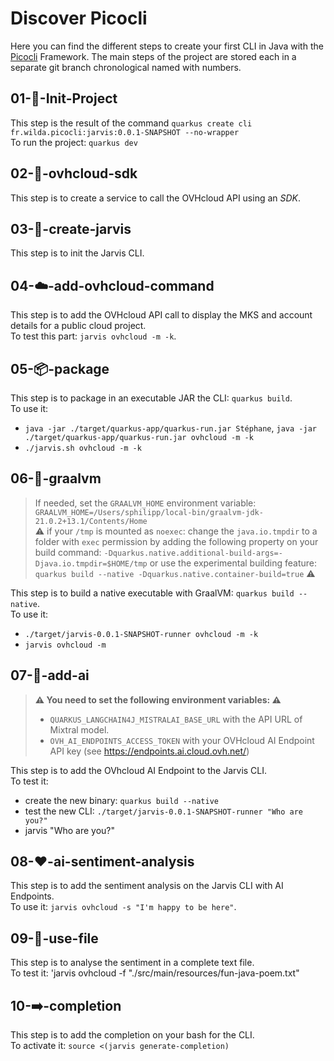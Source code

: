 # Discover Picocli

Here you can find the different steps to create your first CLI in Java with the [Picocli](https://picocli.info/) Framework.
The main steps of the project are stored each in a separate git branch chronological named with numbers.

## 01-🎉-Init-Project
 
This step is the result of the command `quarkus create cli fr.wilda.picocli:jarvis:0.0.1-SNAPSHOT --no-wrapper`  
To run the project: `quarkus dev` 

## 02-🔗-ovhcloud-sdk

This step is to create a service to call the OVHcloud API using an _SDK_.

## 03-🤖-create-jarvis

This step is to init the Jarvis CLI.

## 04-☁️-add-ovhcloud-command

This step is to add the OVHcloud API call to display the MKS and account details for a public cloud project.  
To test this part: `jarvis ovhcloud -m -k`.

## 05-📦-package

This step is to package in an executable JAR the CLI: `quarkus build`.  
To use it:
  - `java -jar ./target/quarkus-app/quarkus-run.jar Stéphane`, `java -jar ./target/quarkus-app/quarkus-run.jar ovhcloud -m -k`
  - `./jarvis.sh ovhcloud -m -k`

## 06-🚀-graalvm

> If needed, set the `GRAALVM_HOME` environment variable: `GRAALVM_HOME=/Users/sphilipp/local-bin/graalvm-jdk-21.0.2+13.1/Contents/Home`  
> ⚠️ if your `/tmp` is mounted as `noexec`: change the `java.io.tmpdir` to a folder with `exec` permission by adding the following property on your build command: `-Dquarkus.native.additional-build-args=-Djava.io.tmpdir=$HOME/tmp` or use the experimental building feature: `quarkus build --native -Dquarkus.native.container-build=true` ⚠️

This step is to build a native executable with GraalVM: `quarkus build --native`.  
To use it: 
  - `./target/jarvis-0.0.1-SNAPSHOT-runner ovhcloud -m -k`
  - `jarvis ovhcloud -m`

## 07-🤖-add-ai

>**⚠️ You need to set the following environment variables: ⚠️**
>  - `QUARKUS_LANGCHAIN4J_MISTRALAI_BASE_URL` with the API URL of Mixtral model. 
>  - `OVH_AI_ENDPOINTS_ACCESS_TOKEN` with your OVHcloud AI Endpoint API key (see https://endpoints.ai.cloud.ovh.net/)

This step is to add the OVhcloud AI Endpoint to the Jarvis CLI.  
To test it:
 - create the new binary: `quarkus build --native`
 - test the new CLI: `./target/jarvis-0.0.1-SNAPSHOT-runner "Who are you?"`
 - jarvis "Who are you?"

## 08-❤️-ai-sentiment-analysis

This step is to add the sentiment analysis on the Jarvis CLI with AI Endpoints.  
To use it: `jarvis ovhcloud -s "I'm happy to be here"`.

## 09-📜-use-file

This step is to analyse the sentiment in a complete text file.  
To test it: 'jarvis ovhcloud -f "./src/main/resources/fun-java-poem.txt"

## 10-➡️-completion

This step is to add the completion on your bash for the CLI.  
To activate it: `source <(jarvis generate-completion)`
